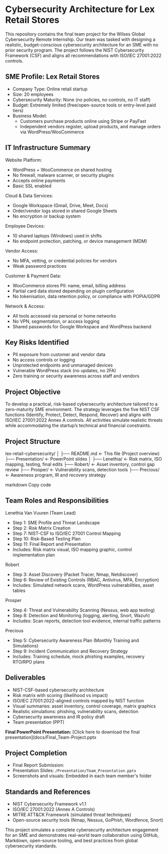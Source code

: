 # Cybersecurity Architecture for Lex Retail Stores

This repository contains the final team project for the Wilses Global Cybersecurity Remote Internship. Our team was tasked with designing a realistic, budget-conscious cybersecurity architecture for an SME with no prior security program. The project follows the NIST Cybersecurity Framework (CSF) and aligns all recommendations with ISO/IEC 27001:2022 controls.

## SME Profile: Lex Retail Stores

- Company Type: Online retail startup
- Size: 20 employees
- Cybersecurity Maturity: None (no policies, no controls, no IT staff)
- Budget: Extremely limited (free/open-source tools or entry-level paid tiers)
- Business Model: 
  - Customers purchase products online using Stripe or PayFast
  - Independent vendors register, upload products, and manage orders via WordPress/WooCommerce

## IT Infrastructure Summary

Website Platform:
- WordPress + WooCommerce on shared hosting
- No firewall, malware scanner, or security plugins
- Accepts online payments
- Basic SSL enabled

Cloud & Data Services:
- Google Workspace (Gmail, Drive, Meet, Docs)
- Order/vendor logs stored in shared Google Sheets
- No encryption or backup system

Employee Devices:
- 10 shared laptops (Windows) used in shifts
- No endpoint protection, patching, or device management (MDM)

Vendor Access:
- No MFA, vetting, or credential policies for vendors
- Weak password practices

Customer & Payment Data:
- WooCommerce stores PII: name, email, billing address
- Partial card data stored depending on plugin configuration
- No tokenisation, data retention policy, or compliance with POPIA/GDPR

Network & Access:
- All tools accessed via personal or home networks
- No VPN, segmentation, or access logging
- Shared passwords for Google Workspace and WordPress backend

## Key Risks Identified

- PII exposure from customer and vendor data
- No access controls or logging
- Unprotected endpoints and unmanaged devices
- Vulnerable WordPress stack (no updates, no 2FA)
- Zero training or security awareness across staff and vendors

## Project Objective

To develop a practical, risk-based cybersecurity architecture tailored to a zero-maturity SME environment. The strategy leverages the five NIST CSF functions (Identify, Protect, Detect, Respond, Recover) and aligns with ISO/IEC 27001:2022 Annex A controls. All activities simulate realistic threats while accommodating the startup’s technical and financial constraints.

## Project Structure

lex-retail-cybersecurity/
│
├── README.md ← This file (Project overview)
├── Presentation/ ← PowerPoint slides
│
├── Lenethia/ ← Risk matrix, ISO mapping, testing, final edits
├── Robert/ ← Asset inventory, control gap review
├── Prosper/ ← Vulnerability scans, detection tools
├── Precious/ ← Awareness program, IR and recovery strategy

markdown
Copy code

## Team Roles and Responsibilities

Lenethia Van Vuuren (Team Lead)  
- Step 1: SME Profile and Threat Landscape  
- Step 2: Risk Matrix Creation  
- Step 7: NIST-CSF to ISO/IEC 27001 Control Mapping  
- Step 10: Risk-Based Testing Plan  
- Step 11: Final Report and Presentation  
- Includes: Risk matrix visual, ISO mapping graphic, control implementation plan

Robert  
- Step 3: Asset Discovery (Packet Tracer, Nmap, Netdiscover)  
- Step 6: Review of Existing Controls (RBAC, Antivirus, MFA, Encryption)  
- Includes: Simulated network scans, WordPress vulnerabilities, asset tables

Prosper  
- Step 4: Threat and Vulnerability Scanning (Nessus, web app testing)  
- Step 8: Detection and Monitoring (logging, alerting, Snort, Wazuh)  
- Includes: Scan reports, detection tool evidence, internal traffic patterns

Precious  
- Step 5: Cybersecurity Awareness Plan (Monthly Training and Simulations)  
- Step 9: Incident Communication and Recovery Strategy  
- Includes: Training schedule, mock phishing examples, recovery RTO/RPO plans

## Deliverables

- NIST-CSF-based cybersecurity architecture  
- Risk matrix with scoring (likelihood vs impact)  
- ISO/IEC 27001:2022-aligned controls mapped by NIST function  
- Visual summaries: asset inventory, control coverage, matrix graphics  
- Realistic simulations: phishing, vulnerability scans, detection  
- Cybersecurity awareness and IR policy draft  
- Team presentation (PPT)
  
**Final PowerPoint Presentation:**  [Click here to download the final presentation](docs/Final_Team-Project.pptx

## Project Completion

- Final Report Submission:  
- Presentation Slides: `/Presentation/Team_Presentation.pptx`  
- Screenshots and visuals: Embedded in each team member's folder

## Standards and References

- NIST Cybersecurity Framework v1.1  
- ISO/IEC 27001:2022 (Annex A Controls)  
- MITRE ATT&CK Framework (simulated threat techniques)  
- Open-source security tools (Nmap, Nessus, GoPhish, Wordfence, Snort)

This project simulates a complete cybersecurity architecture engagement for an SME and demonstrates real-world team collaboration using GitHub, Markdown, open-source tooling, and best practices from global cybersecurity standards.
